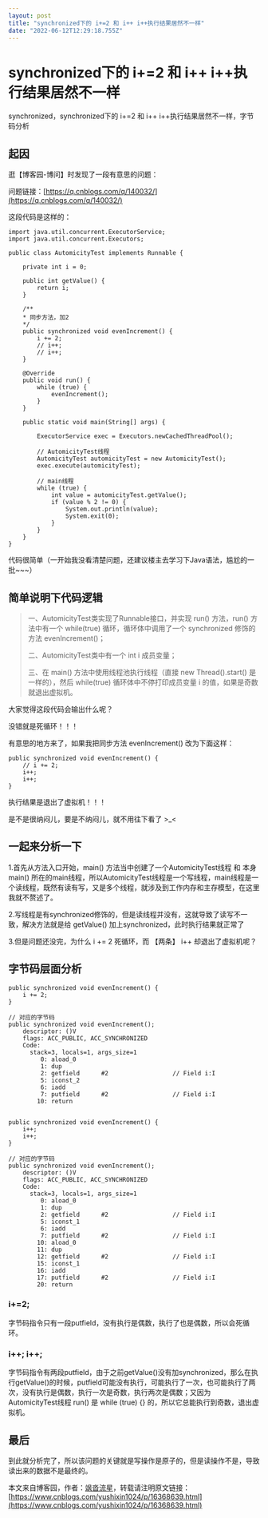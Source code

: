 ```yaml
---
layout: post
title: "synchronized下的 i+=2 和 i++ i++执行结果居然不一样"
date: "2022-06-12T12:29:18.755Z"
---
```

synchronized下的 i+=2 和 i++ i++执行结果居然不一样
======================================

synchronized，synchronized下的 i+=2 和 i++ i++执行结果居然不一样，字节码分析

起因
--

逛【博客园-博问】时发现了一段有意思的问题：

问题链接：[https://q.cnblogs.com/q/140032/](https://q.cnblogs.com/q/140032/)

这段代码是这样的：

    import java.util.concurrent.ExecutorService;
    import java.util.concurrent.Executors;
    
    public class AutomicityTest implements Runnable {
    
        private int i = 0;
    
        public int getValue() {
            return i;
        }
    
        /**
        * 同步方法，加2
        */
        public synchronized void evenIncrement() {
            i += 2;
            // i++;
            // i++;
        }
    
        @Override
        public void run() {
            while (true) {
                evenIncrement();
            }
        }
    
        public static void main(String[] args) {
    
            ExecutorService exec = Executors.newCachedThreadPool();
    
            // AutomicityTest线程
            AutomicityTest automicityTest = new AutomicityTest();
            exec.execute(automicityTest);
    
            // main线程
            while (true) {
                int value = automicityTest.getValue();
                if (value % 2 != 0) {
                    System.out.println(value);
                    System.exit(0);
                }
            }
        }
    }
    

代码很简单（一开始我没看清楚问题，还建议楼主去学习下Java语法，尴尬的一批~~~）

简单说明下代码逻辑
---------

> 一、AutomicityTest类实现了Runnable接口，并实现 run() 方法，run() 方法中有一个 while(true) 循环，循环体中调用了一个 synchronized 修饰的方法 evenIncrement()；
> 
> 二、AutomicityTest类中有一个 int i 成员变量；
> 
> 三、在 main() 方法中使用线程池执行线程（直接 new Thread().start() 是一样的），然后 while(true) 循环体中不停打印成员变量 i 的值，如果是奇数就退出虚拟机。

大家觉得这段代码会输出什么呢？

没错就是死循环！！！

有意思的地方来了，如果我把同步方法 evenIncrement() 改为下面这样：

    public synchronized void evenIncrement() {
        // i += 2;
        i++;
        i++;
    }
    

执行结果是退出了虚拟机！！！

是不是很纳闷儿，要是不纳闷儿，就不用往下看了 >\_<

一起来分析一下
-------

1.首先从方法入口开始，main() 方法当中创建了一个AutomicityTest线程 和 本身 main() 所在的main线程，所以AutomicityTest线程是一个写线程，main线程是一个读线程，既然有读有写，又是多个线程，就涉及到工作内存和主存模型，在这里我就不赘述了。

2.写线程是有synchronized修饰的，但是读线程并没有，这就导致了读写不一致，解决方法就是给 getValue() 加上synchronized，此时执行结果就正常了

3.但是问题还没完，为什么 i += 2 死循环，而 【两条】 i++ 却退出了虚拟机呢？

字节码层面分析
-------

    public synchronized void evenIncrement() {
        i += 2;
    }
    
    // 对应的字节码
    public synchronized void evenIncrement();
        descriptor: ()V
        flags: ACC_PUBLIC, ACC_SYNCHRONIZED
        Code:
          stack=3, locals=1, args_size=1
             0: aload_0
             1: dup
             2: getfield      #2                  // Field i:I
             5: iconst_2
             6: iadd
             7: putfield      #2                  // Field i:I
            10: return
    

    public synchronized void evenIncrement() {
        i++;
        i++;
    }
    
    // 对应的字节码
    public synchronized void evenIncrement();
        descriptor: ()V
        flags: ACC_PUBLIC, ACC_SYNCHRONIZED
        Code:
          stack=3, locals=1, args_size=1
             0: aload_0
             1: dup
             2: getfield      #2                  // Field i:I
             5: iconst_1
             6: iadd
             7: putfield      #2                  // Field i:I
            10: aload_0
            11: dup
            12: getfield      #2                  // Field i:I
            15: iconst_1
            16: iadd
            17: putfield      #2                  // Field i:I
            20: return
    

### i+=2;

字节码指令只有一段putfield，没有执行是偶数，执行了也是偶数，所以会死循环。

### i++; i++;

字节码指令有两段putfield，由于之前getValue()没有加synchronized，那么在执行getValue()的时候，putfield可能没有执行，可能执行了一次，也可能执行了两次，没有执行是偶数，执行一次是奇数，执行两次是偶数；又因为AutomicityTest线程 run() 是 while (true) {} 的，所以它总能执行到奇数，退出虚拟机。

最后
--

到此就分析完了，所以该问题的关键就是写操作是原子的，但是读操作不是，导致读出来的数据不是最终的。

本文来自博客园，作者：[飒沓流星](https://www.cnblogs.com/yushixin1024/)，转载请注明原文链接：[https://www.cnblogs.com/yushixin1024/p/16368639.html](https://www.cnblogs.com/yushixin1024/p/16368639.html)